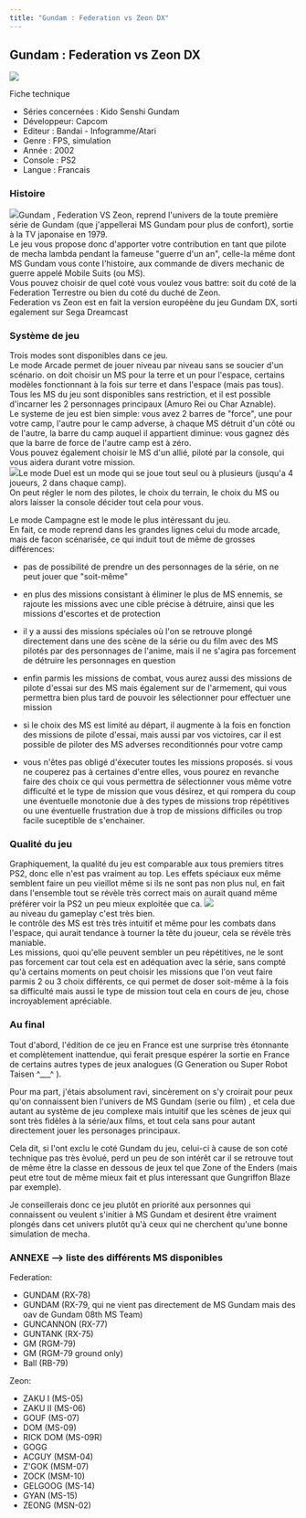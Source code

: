 ```yaml
---
title: "Gundam : Federation vs Zeon DX"
---
```


Gundam : Federation vs Zeon DX
------------------------------

![](/images/stories/jv/fedvszeon/fedvszeonjac.jpg)
  
Fiche technique  
- Séries concernées : Kido Senshi Gundam   
- Développeur: Capcom   
- Editeur : Bandai - Infogramme/Atari  
- Genre : FPS, simulation   
- Année : 2002   
- Console : PS2   
- Langue : Francais   

  

### Histoire


![](/images/stories/jv/fedvszeon/fedvszeon3.jpg)Gundam , Federation VS Zeon, reprend l'univers de la toute première série de Gundam (que j'appellerai MS Gundam pour plus de confort), sortie à la TV japonaise en 1979.   
Le jeu vous propose donc d'apporter votre contribution en tant que pilote de mecha lambda pendant la fameuse "guerre d'un an", celle-la même dont MS Gundam vous conte l'histoire, aux commande de divers mechanic de guerre appelé Mobile Suits (ou MS).  
Vous pouvez choisir de quel coté vous voulez vous battre: soit du coté de la Federation Terrestre ou bien du coté du duché de Zeon.  
Federation vs Zeon est en fait la version européène du jeu Gundam DX, sorti egalement sur Sega Dreamcast
### Système de jeu


Trois modes sont disponibles dans ce jeu.   
Le mode Arcade permet de jouer niveau par niveau sans se soucier d'un scénario. on doit choisir un MS pour la terre et un pour l'espace, certains modèles fonctionnant à la fois sur terre et dans l'espace (mais pas tous).  
Tous les MS du jeu sont disponibles sans restriction, et il est possible d'incarner les 2 personnages principaux (Amuro Rei ou Char Aznable).  
Le systeme de jeu est bien simple: vous avez 2 barres de "force", une pour votre camp, l'autre pour le camp adverse, à chaque MS détruit d'un côté ou de l'autre, la barre du camp auquel il appartient diminue: vous gagnez dés que la barre de force de l'autre camp est à zéro.  
Vous pouvez également choisir le MS d'un allié, piloté par la console, qui vous aidera durant votre mission.  
![](/images/stories/jv/fedvszeon/fedvszeon1.jpg)Le mode Duel est un mode qui se joue tout seul ou à plusieurs (jusqu'a 4 joueurs, 2 dans chaque camp).   
On peut régler le nom des pilotes, le choix du terrain, le choix du MS ou alors laisser la console décider tout cela pour vous.  
  
Le mode Campagne est le mode le plus intéressant du jeu.  
En fait, ce mode reprend dans les grandes lignes celui du mode arcade, mais de facon scénarisée, ce qui induit tout de même de grosses différences:  
  
- pas de possibilité de prendre un des personnages de la série, on ne peut jouer que "soit-même"  
  
- en plus des missions consistant à éliminer le plus de MS ennemis, se rajoute les missions avec une cible précise à détruire, ainsi que les missions d'escortes et de protection  
  
- il y a aussi des missions spéciales où l'on se retrouve plongé directement dans une des scène de la série ou du film avec des MS pilotés par des personnages de l'anime, mais il ne s'agira pas forcement de détruire les personnages en question  
  
- enfin parmis les missions de combat, vous aurez aussi des missions de pilote d'essai sur des MS mais également sur de l'armement, qui vous permettra bien plus tard de pouvoir les sélectionner pour effectuer une mission  
  
- si le choix des MS est limité au départ, il augmente à la fois en fonction des missions de pilote d'essai, mais aussi par vos victoires, car il est possible de piloter des MS adverses reconditionnés pour votre camp  
  
- vous n'êtes pas obligé d'éxecuter toutes les missions proposés. si vous ne couperez pas à certaines d'entre elles, vous pourez en revanche faire des choix ce qui vous permettra de sélectionner vous même votre difficulté et le type de mission que vous désirez, et qui rompera du coup une éventuelle monotonie due à des types de missions trop répétitives ou une éventuelle frustration due à trop de missions difficiles ou trop facile suceptible de s'enchainer.
### Qualité du jeu


Graphiquement, la qualité du jeu est comparable aux tous premiers titres PS2, donc elle n'est pas vraiment au top. Les effets spéciaux eux même semblent faire un peu vieillot même si ils ne sont pas non plus nul, en fait dans l'ensemble tout se révèle très correct mais on aurait quand même préférer voir la PS2 un peu mieux exploitée que ca. ![](/images/stories/jv/fedvszeon/fedvszeon2.jpg)  
au niveau du gameplay c'est très bien.  
le contrôle des MS est très très intuitif et même pour les combats dans l'espace, qui aurait tendance à tourner la tête du joueur, cela se révèle très maniable.  
Les missions, quoi qu'elle peuvent sembler un peu répétitives, ne le sont pas forcement car tout cela est en adéquation avec la série, sans compté qu'à certains moments on peut choisir les missions que l'on veut faire parmis 2 ou 3 choix différents, ce qui permet de doser soit-même à la fois sa difficulté mais aussi le type de mission tout cela en cours de jeu, chose incroyablement apréciable.  
  

### Au final


Tout d'abord, l'édition de ce jeu en France est une surprise très étonnante et complètement inattendue, qui ferait presque espérer la sortie en France de certains autres types de jeux analogues (G Generation ou Super Robot Taisen ^\_\_\_^ ).


Pour ma part, j'étais absolument ravi, sincèrement on s'y croirait pour peux qu'on connaissent bien l'univers de MS Gundam (serie ou film) , et cela due autant au système de jeu complexe mais intuitif que les scènes de jeux qui sont très fidèles à la série/aux films, et tout cela sans pour autant directement jouer les personages principaux.  
  
Cela dit, si l'ont exclu le coté Gundam du jeu, celui-ci à cause de son coté technique pas très èvolué, perd un peu de son intérêt car il se retrouve tout de même être la classe en dessous de jeux tel que Zone of the Enders (mais peut etre tout de même mieux fait et plus interessant que Gungriffon Blaze par exemple).  
  
Je conseillerais donc ce jeu plutôt en priorité aux personnes qui connaissent ou veulent s'initier à MS Gundam et desirent être vraiment plongés dans cet univers plutôt qu'à ceux qui ne cherchent qu'une bonne simulation de mecha.  
  

### ANNEXE --> liste des différents MS disponibles


  
Federation:   
- GUNDAM (RX-78)  
- GUNDAM (RX-79, qui ne vient pas directement de MS Gundam mais des oav de Gundam 08th MS Team)  
- GUNCANNON (RX-77)  
- GUNTANK (RX-75)  
- GM (RGM-79)  
- GM (RGM-79 ground only)  
- Ball (RB-79)  
  
Zeon:  
- ZAKU I (MS-05)  
- ZAKU II (MS-06)  
- GOUF (MS-07)  
- DOM (MS-09)  
- RICK DOM (MS-09R)  
- GOGG  
- ACGUY (MSM-04)  
- Z'GOK (MSM-07)  
- ZOCK (MSM-10)  
- GELGOOG (MS-14)  
- GYAN (MS-15)  
- ZEONG (MSN-02)  
